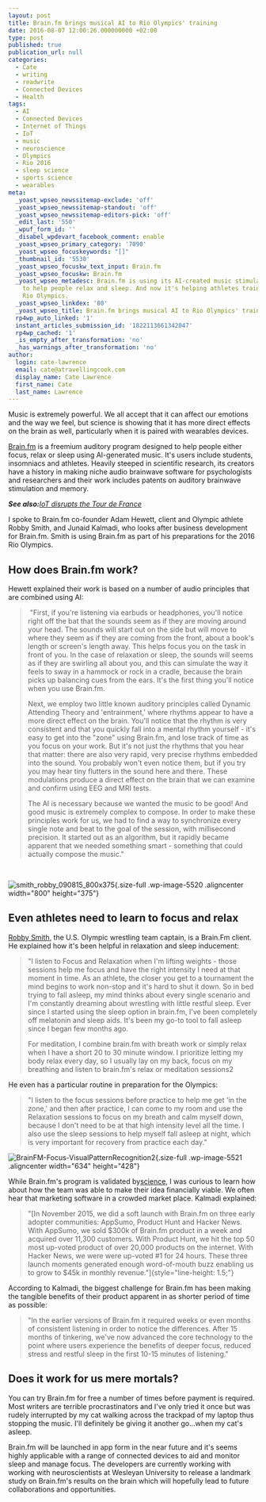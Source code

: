 ```yaml
---
layout: post
title: Brain.fm brings musical AI to Rio Olympics' training
date: 2016-08-07 12:00:26.000000000 +02:00
type: post
published: true
publication_url: null
categories:
  - Cate
  - writing
  - readwrite
  - Connected Devices
  - Health
tags:
  - AI
  - Connected Devices
  - Internet of Things
  - IoT
  - music
  - neuroscience
  - Olympics
  - Rio 2016
  - sleep science
  - sports science
  - wearables
meta:
  _yoast_wpseo_newssitemap-exclude: 'off'
  _yoast_wpseo_newssitemap-standout: 'off'
  _yoast_wpseo_newssitemap-editors-pick: 'off'
  _edit_last: '550'
  _wpuf_form_id: ''
  _disabel_wpdevart_facebook_comment: enable
  _yoast_wpseo_primary_category: '7090'
  _yoast_wpseo_focuskeywords: "[]"
  _thumbnail_id: '5530'
  _yoast_wpseo_focuskw_text_input: Brain.fm
  _yoast_wpseo_focuskw: Brain.fm
  _yoast_wpseo_metadesc: Brain.fm is using its AI-created music stimulation system
    to help people relax and sleep. And now it's helping athletes train for the 2016
    Rio Olympics.
  _yoast_wpseo_linkdex: '80'
  _yoast_wpseo_title: Brain.fm brings musical AI to Rio Olympics' training
  rp4wp_auto_linked: '1'
  instant_articles_submission_id: '1822113661342047'
  rp4wp_cached: '1'
  _is_empty_after_transformation: 'no'
  _has_warnings_after_transformation: 'no'
author:
  login: cate-lawrence
  email: cate@atravellingcook.com
  display_name: Cate Lawrence
  first_name: Cate
  last_name: Lawrence
---
```

Music is extremely powerful. We all accept that it can affect our
emotions and the way we feel, but science is showing that it has more
direct effects on the brain as well, particularly when it is paired with
wearables devices.

[Brain.fm](https://www.brain.fm/app#!/) is a freemium auditory program
designed to help people either focus, relax or sleep using AI-generated
music. It's users include students, insomniacs and athletes. Heavily
steeped in scientific research, its creators have a history in making
niche audio brainwave software for psychologists and researchers and
their work includes patents on auditory brainwave stimulation and
memory.

***See also:**[IoT disrupts the Tour de
France](https://readwrite.com/2016/04/17/ibm-iot-tour-de-france-wearables-vl1/)*

I spoke to Brain.fm co-founder Adam Hewett, client and Olympic athlete
Robby Smith, and Junaid Kalmadi, who looks after business development
for Brain.fm. Smith is using Brain.fm as part of his preparations for
the 2016 Rio Olympics.

How does Brain.fm work?
-----------------------

Hewett explained their work is based on a number of audio principles
that are combined using AI:

>  "First, if you're listening via earbuds or headphones, you'll notice
> right off the bat that the sounds seem as if they are moving around
> your head. The sounds will start out on the side but will move to
> where they seem as if they are coming from the front, about a book's
> length or screen's length away. This helps focus you on the task in
> front of you. In the case of relaxation or sleep, the sounds will
> seems as if they are swirling all about you, and this can simulate the
> way it feels to sway in a hammock or rock in a cradle, because the
> brain picks up balancing cues from the ears. It's the first thing
> you'll notice when you use Brain.fm.
>
> Next, we employ two little known auditory principles called Dynamic
> Attending Theory and 'entrainment,' where rhythms appear to have a
> more direct effect on the brain. You'll notice that the rhythm is very
> consistent and that you quickly fall into a mental rhythm yourself -
> it's easy to get into the "zone" using Brain.fm, and lose track of
> time as you focus on your work. But it's not just the rhythms that you
> hear that matter: there are also very rapid, very precise rhythms
> embedded into the sound. You probably won't even notice them, but if
> you try you may hear tiny flutters in the sound here and there. These
> modulations produce a direct effect on the brain that we can examine
> and confirm using EEG and MRI tests.
>
> The AI is necessary because we wanted the music to be good! And good
> music is extremely complex to compose. In order to make these
> principles work for us, we had to find a way to synchronize every
> single note and beat to the goal of the session, with millisecond
> precision. It started out as an algorithm, but it rapidly became
> apparent that we needed something smart - something that could
> actually compose the music."

 

![smith\_robby\_090815\_800x375](rw-import/smith_robby_090815_800x375.jpg){.size-full
.wp-image-5520 .aligncenter width="800" height="375"}

Even athletes need to learn to focus and relax
----------------------------------------------

[Robby
Smith](https://www.teamusa.org/USA-Wrestling/Athlete-Bios/SM/Robby-Smith),
the U.S. Olympic wrestling team captain, is a Brain.Fm client. He
explained how it's been helpful in relaxation and sleep inducement:

> "I listen to Focus and Relaxation when I'm lifting weights - those
> sessions help me focus and have the right intensity I need at that
> moment in time. As an athlete, the closer you get to a tournament the
> mind begins to work non-stop and it's hard to shut it down. So in bed
> trying to fall asleep, my mind thinks about every single scenario and
> I'm constantly dreaming about wrestling with little restful sleep.
> Ever since I started using the sleep option in brain.fm, I've been
> completely off melatonin and sleep aids. It's been my go-to tool to
> fall asleep since I began few months ago.
>
> For meditation, I combine brain.fm with breath work or simply relax
> when I have a short 20 to 30 minute window. I prioritize letting my
> body relax every day, so I usually lay on my back, focus on my
> breathing and listen to brain.fm's relax or meditation sessions2

He even has a particular routine in preparation for the Olympics:

> "I listen to the focus sessions before practice to help me get 'in the
> zone,' and then after practice, I can come to my room and use the
> Relaxation sessions to focus on my breath and calm myself down,
> because I don't need to be at that high intensity level all the time.
> I also use the sleep sessions to help myself fall asleep at night,
> which is very important for recovery from practice each day."

![BrainFM-Focus-VisualPatternRecognition2](rw-import/BrainFM-Focus-VisualPatternRecognition2.jpg){.size-full
.wp-image-5521 .aligncenter width="634" height="428"}

While Brain.fm's program is validated
by[science](https://www.transparentcorp.com/blog/brainwave-entrainment-beginners-guide/),
I was curious to learn how about how the team was able to make their
idea financially viable. We often hear that marketing software in a
crowded market place. Kalmadi explained:

> "[In November 2015, we did a soft launch with Brain.fm on three early
> adopter communities: AppSumo, Product Hunt and Hacker News. With
> AppSumo, we sold \$300k of Brain.fm product in a week and acquired
> over 11,300 customers. With Product Hunt, we hit the top 50 most
> up-voted product of over 20,000 products on the internet. With Hacker
> News, we were were up-voted \#1 for 24 hours. These three launch
> moments generated enough word-of-mouth buzz enabling us to grow to
> \$45k in monthly revenue."]{style="line-height: 1.5;"}

According to Kalmadi, the biggest challenge for Brain.fm has been making
the tangible benefits of their product apparent in as shorter period of
time as possible:

> "In the earlier versions of Brain.fm it required weeks or even months
> of consistent listening in order to notice the differences. After 15
> months of tinkering, we've now advanced the core technology to the
> point where users experience the benefits of deeper focus, reduced
> stress and restful sleep in the first 10-15 minutes of listening."

Does it work for us mere mortals?
---------------------------------

You can try Brain.fm for free a number of times before payment is
required. Most writers are terrible procrastinators and I've only tried
it once but was rudely interrupted by my cat walking across the trackpad
of my laptop thus stopping the music. I'll definitely be giving it
another go...when my cat's asleep.

Brain.fm will be launched in app form in the near future and it's seems
highly applicable with a range of connected devices to aid and monitor
sleep and manage focus. The developers are currently working with
working with neuroscientists at Wesleyan University to release a
landmark study on Brain.fm's results on the brain which will hopefully
lead to future collaborations and opportunities.
